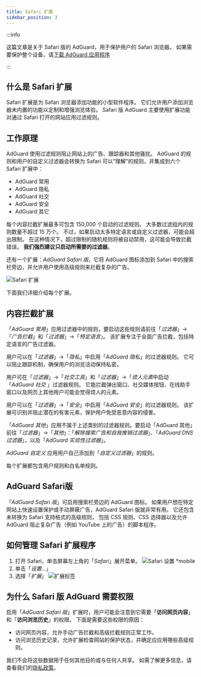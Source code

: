```yaml
---
title: Safari 扩展
sidebar_position: 3
---
```


:::info

这篇文章是关于 Safari 版的 AdGuard，用于保护用户的 Safari 浏览器。 如果需要保护整个设备，请[下载 AdGuard 应用程序](https://agrd.io/download-kb-adblock)

:::

## 什么是 Safari 扩展

Safari 扩展是为 Safari 浏览器添加功能的小型软件程序。 它们允许用户添加浏览器未内置的功能以定制和增强浏览体验。 Safari 版 AdGuard 主要使用扩展功能对通过 Safari 打开的网站应用过滤规则。

## 工作原理

AdGuard 使用过滤规则阻止网站上的广告、跟踪器和其他骚扰。 AdGuard 的规则和用户的自定义过滤器会转换为 Safari 可以“理解”的规则，并集成到六个 Safari 扩展中：

- AdGuard 常用
- AdGuard 隐私
- AdGuard 社交
- AdGuard 安全
- AdGuard 其它

每个内容拦截扩展最多可包含 150,000 个启动的过滤规则。 大多数过滤组内的规则数量不超过 15 万个。 不过，如果启动太多特定语言或自定义过滤器，可能会超出限制。 在这种情况下，超过限制的随机规则将被自动禁用，这可能会导致拦截错误。 **我们强烈建议只启动所需要的过滤器**。

还有一个扩展：*AdGuard Safari 版*，它将 AdGuard 图标添加到 Safari 中的搜索栏旁边，并允许用户使用高级规则来拦截复杂的广告。

![Safari 扩展](https://cdn.adtidy.org/content/kb/ad_blocker/safari/adguard-for-safari-icon1.png)

下面我们详细介绍每个扩展。

## 内容拦截扩展

「*AdGuard 常用*」应用过滤器中的规则，要启动这些规则请前往「*过滤器*」→「*广告拦截*」和「*过滤器*」→「*特定语言*」。 该扩展专注于全面广告拦截，包括特定语言的广告过滤器。

用户可以在「*过滤器*」→「*隐私*」中启用「*AdGuard 隐私*」的过滤器规则。 它可以阻止跟踪机制，确保用户的浏览活动保持私密。

用户可在「*过滤器*」→「*社交工具*」和「*过滤器*」→「*烦人元素*中启动「*AdGuard 社交* 」过滤器规则。 它能拦截弹出窗口、社交媒体按钮、在线助手窗口以及网页上其他用户可能会觉得烦人的元素。

用户可以在「*过滤器*」→「*安全*」中启用「*AdGuard 安全*」的过滤器规则。 该扩展可识别并阻止潜在的有害元素，保护用户免受恶意内容的侵害。

「*AdGuard 其他*」应用不属于上述类别的过滤器规则。要启动「AdGuard 其他」 前往「*过滤器*」→「*其他*」：「*解除搜索广告和自我推销过滤器*」、「*AdGuard DNS 过滤器*」，以及「*AdGuard 实验性过滤器*」。

*AdGuard 自定义* 应用用户自己添加到「*自定义过滤器*」的规则。

每个扩展都包含用户规则和白名单规则。

## AdGuard Safari版

「*AdGuard Safari 版*」可启用搜索栏旁边的 AdGuard 图标。 如果用户想在特定网站上快速设置保护或手动屏蔽广告，AdGuard Safari 版就非常有用。 它还包含未转换为 Safari 支持格式的高级规则， 包括 CSS 规则、CSS 选择器以及允许 AdGuard 阻止复杂广告（例如 YouTube 上的广告）的脚本程序。

## 如何管理 Safari 扩展程序

1. 打开 Safari，单击屏幕左上角的「*Safari*」展开菜单。 ![Safari 设置 *mobile](https://cdn.adtidy.org/content/kb/ad_blocker/safari/adguard-for-safari-settings1.png)
1. 单击「*设置...*」
1. 选择「*扩展*」 ![扩展标签](https://cdn.adtidy.org/content/kb/ad_blocker/safari/adguard-for-safari-extensions1.png)

## 为什么 Safari 版 AdGuard 需要权限

启用「*AdGuard Safari 版*」扩展时，用户可能会注意到它需要「**访问网页内容**」和「**访问浏览历史**」的权限。 下面是需要这些权限的原因：

- 访问网页内容，允许手动广告拦截和高级拦截规则正常工作。
- 访问浏览历史记录，允许扩展检查网站的保护状态，并确定应应用哪些高级规则。

我们不会将这些数据用于任何其他目的或与任何人共享。 如需了解更多信息，请查看我们的[隐私政策](https://adguard.com/privacy.html)。
